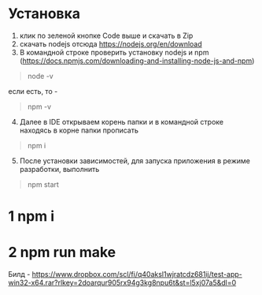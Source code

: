 # Установка
1. клик по зеленой кнопке Code выше и скачать в Zip
2. скачать nodejs отсюда https://nodejs.org/en/download
3. В командной строке проверить установку nodejs и npm (https://docs.npmjs.com/downloading-and-installing-node-js-and-npm)
> node -v

если есть, то -
> npm -v

4. Далее в IDE открываем корень папки и в командной строке находясь в корне папки прописать
> npm i

5. После установки зависимостей, для запуска приложения в режиме разработки, выполнить 
>npm start
# 1 npm i
# 2 npm run make

Билд - https://www.dropbox.com/scl/fi/q40aksl1wjratcdz681ij/test-app-win32-x64.rar?rlkey=2doarqur905rx94g3kg8npu6t&st=l5xj07a5&dl=0